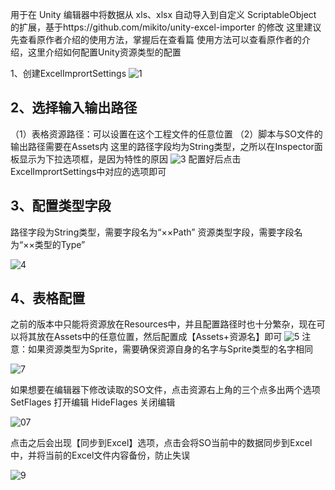 用于在 Unity 编辑器中将数据从 xls、xlsx 自动导入到自定义 ScriptableObject 的扩展，基于https://github.com/mikito/unity-excel-importer 的修改
这里建议先查看原作者介绍的使用方法，掌握后在查看篇
使用方法可以查看原作者的介绍，这里介绍如何配置Unity资源类型的配置

 1、创建ExcelImprortSettings
![1](https://github.com/user-attachments/assets/2de488d3-1742-4061-95d3-3cef112ef626)

## 2、选择输入输出路径
（1）表格资源路径：可以设置在这个工程文件的任意位置
（2）脚本与SO文件的输出路径需要在Assets内
这里的路径字段均为String类型，之所以在Inspector面板显示为下拉选项框，是因为特性的原因
![3](https://github.com/user-attachments/assets/7d958b33-148b-44f8-8a4f-fa6fa28f52fa)
配置好后点击ExcelImprortSettings中对应的选项即可
## 3、配置类型字段
路径字段为String类型，需要字段名为“××Path”
资源类型字段，需要字段名为“××类型的Type”

![4](https://github.com/user-attachments/assets/ce7da973-b642-4d83-b744-aee1646855dc)

## 4、表格配置
之前的版本中只能将资源放在Resources中，并且配置路径时也十分繁杂，现在可以将其放在Assets中的任意位置，然后配置成【Assets+资源名】即可
![5](https://github.com/user-attachments/assets/cf05deb9-8928-46ed-af5d-8f7acedf5e44)
注意：如果资源类型为Sprite，需要确保资源自身的名字与Sprite类型的名字相同

![7](https://github.com/user-attachments/assets/e1bf1c04-cb9c-4827-be4e-87b826a5846b)

如果想要在编辑器下修改读取的SO文件，点击资源右上角的三个点多出两个选项
SetFlages 打开编辑
HideFlages 关闭编辑

![07](https://github.com/user-attachments/assets/696841a7-d001-4c75-86db-a3b0b1525d97)

点击之后会出现【同步到Excel】选项，点击会将SO当前中的数据同步到Excel中，并将当前的Excel文件内容备份，防止失误

![9](https://github.com/user-attachments/assets/091a372c-3e5e-458c-948f-9bb540a91db6)
